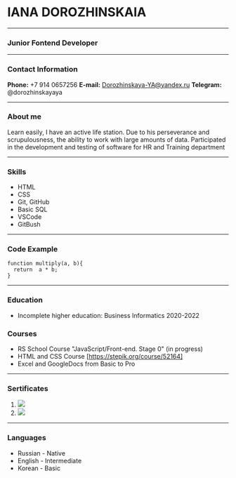 # IANA DOROZHINSKAIA
*****************************
### Junior Fontend Developer
-----------------------------



### Contact Information

**Phone:** +7 914 0657256
**E-mail:** Dorozhinskaya-YA@yandex.ru
**Telegram:** @dorozhinskayaya

------------------------------

### About me

Learn easily, I have an active life station.
Due to his perseverance and scrupulousness, the ability to work with large amounts of data.
Participated in the development and testing of software for HR and Training department

------------------------------

### Skills
* HTML
* CSS
* Git, GitHub
* Basic SQL
* VSCode
* GitBush

------------------------------

### Code Example
```
function multiply(a, b){
  return  a * b;
}
```

------------------------------

### Education

* Incomplete higher education: Business Informatics 2020-2022

### Courses

* RS School Course "JavaScript/Front-end. Stage 0" (in progress)
* HTML and CSS Course [https://stepik.org/course/52164]
* Excel and GoogleDocs from Basic to Pro 

------------------------------

### Sertificates
1. ![](https://drive.google.com/file/d/1xlzcsG3K7RZ3UfJdx2NZlIkkG0OfvLRd/view?usp=sharing)
2. ![](https://drive.google.com/file/d/1ek7MkPGISCqcGv6BoZPM6ZJ1t2sFRTKZ/view?usp=sharing)

------------------------------

### Languages

* Russian - Native
* English - Intermediate
* Korean - Basic


